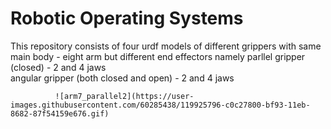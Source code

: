 # Robotic Operating Systems
   
   This repository consists of four urdf models of different grippers with same main body - eight arm but different end effectors
   namely     parllel gripper (closed) - 2 and 4 jaws <br/>
              angular gripper (both closed and open) - 2 and 4 jaws
              
              ![arm7_parallel2](https://user-images.githubusercontent.com/60285438/119925796-c0c27800-bf93-11eb-8682-87f54159e676.gif)

